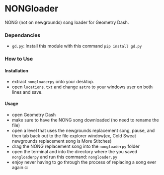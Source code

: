 # NONGloader
NONG (not on newgrounds) song loader for Geometry Dash.

### Dependancies
* `gd.py`: Install this module with this command
`pip install gd.py`

### How to Use
#### Installation
* extract `nongloaderpy` onto your desktop.
* open `locations.txt` and change `astro` to your windows user on both lines and save.
#### Usage
* open Geometry Dash
* make sure to have the NONG song downloaded (no need to rename the file)
* open a level that uses the newgrounds replacement song, pause, and then tab back out to the file explorer window(ex, Cold Sweat newgrounds replacement song is More Stitches)
* drag the NONG replacement song into the `nongloaderpy` folder
* open the terminal and into the directory where the you saved `nongloaderpy` and run this command:
`nongloader.py`
* enjoy never having to go through the process of replacing a song ever again c:


